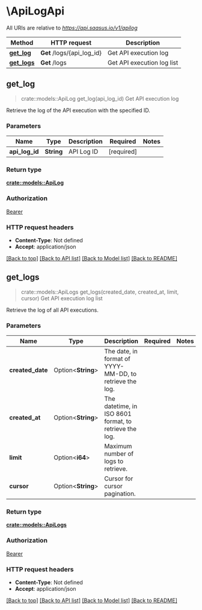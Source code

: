 # \ApiLogApi

All URIs are relative to *https://api.saasus.io/v1/apilog*

Method | HTTP request | Description
------------- | ------------- | -------------
[**get_log**](ApiLogApi.md#get_log) | **Get** /logs/{api_log_id} | Get API execution log
[**get_logs**](ApiLogApi.md#get_logs) | **Get** /logs | Get API execution log list



## get_log

> crate::models::ApiLog get_log(api_log_id)
Get API execution log

Retrieve the log of the API execution with the specified ID.

### Parameters


Name | Type | Description  | Required | Notes
------------- | ------------- | ------------- | ------------- | -------------
**api_log_id** | **String** | API Log ID | [required] |

### Return type

[**crate::models::ApiLog**](ApiLog.md)

### Authorization

[Bearer](../README.md#Bearer)

### HTTP request headers

- **Content-Type**: Not defined
- **Accept**: application/json

[[Back to top]](#) [[Back to API list]](../README.md#documentation-for-api-endpoints) [[Back to Model list]](../README.md#documentation-for-models) [[Back to README]](../README.md)


## get_logs

> crate::models::ApiLogs get_logs(created_date, created_at, limit, cursor)
Get API execution log list

Retrieve the log of all API executions.

### Parameters


Name | Type | Description  | Required | Notes
------------- | ------------- | ------------- | ------------- | -------------
**created_date** | Option<**String**> | The date, in format of YYYY-MM-DD, to retrieve the log. |  |
**created_at** | Option<**String**> | The datetime, in ISO 8601 format, to retrieve the log. |  |
**limit** | Option<**i64**> | Maximum number of logs to retrieve. |  |
**cursor** | Option<**String**> | Cursor for cursor pagination. |  |

### Return type

[**crate::models::ApiLogs**](ApiLogs.md)

### Authorization

[Bearer](../README.md#Bearer)

### HTTP request headers

- **Content-Type**: Not defined
- **Accept**: application/json

[[Back to top]](#) [[Back to API list]](../README.md#documentation-for-api-endpoints) [[Back to Model list]](../README.md#documentation-for-models) [[Back to README]](../README.md)


